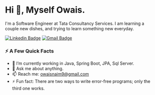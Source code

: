 # Hi 👋, Myself Owais.

I'm a Software Engineer at Tata Consultancy Services. I am learning a couple new dishes, and trying to learn something new everyday.

[![Linkedin Badge](https://img.shields.io/badge/-owaisnaim-blue?style=flat&logo=Linkedin&logoColor=white&link=https://www.linkedin.com/in/owaisnaim/)](https://www.linkedin.com/in/owaisnaim/)
[![Gmail Badge](https://img.shields.io/badge/-owaisnaim9-c14438?style=flat&logo=Gmail&logoColor=white&link=mailto:owaisnaim9@gmail.com)](mailto:owaisnaim9@gmail.com)

### ⚡️ A Few Quick Facts

- 🔭 I’m currently working in Java, Spring Boot, JPA, Sql Server.
- 💬 Ask me about anything.
- 📫 Reach me: owaisnaim9@gmail.com
- ⚡ Fun fact: There are two ways to write error-free programs; only the third one works.
